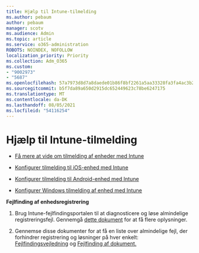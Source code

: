 ```yaml
---
title: Hjælp til Intune-tilmelding
ms.author: pebaum
author: pebaum
manager: scotv
ms.audience: Admin
ms.topic: article
ms.service: o365-administration
ROBOTS: NOINDEX, NOFOLLOW
localization_priority: Priority
ms.collection: Adm_O365
ms.custom:
- "9002973"
- "5687"
ms.openlocfilehash: 57a7973d8d7a8daede01b86f8bf2261a5aa33328fa3fa4ac3b2e0a8967ee964b
ms.sourcegitcommit: b5f7da89a650d2915dc652449623c78be6247175
ms.translationtype: MT
ms.contentlocale: da-DK
ms.lasthandoff: 08/05/2021
ms.locfileid: "54116254"
---
```

# <a name="help-with-intune-enrollment"></a>Hjælp til Intune-tilmelding


- [Få mere at vide om tilmelding af enheder med Intune](https://docs.microsoft.com/intune/device-enrollment)

- [Konfigurer tilmelding til iOS-enhed med Intune](https://docs.microsoft.com/intune/ios-enroll)

- [Konfigurer tilmelding til Android-enhed med Intune](https://docs.microsoft.com/intune/android-enroll)

- [Konfigurer Windows tilmelding af enhed med Intune](https://docs.microsoft.com/intune/windows-enroll)

**Fejlfinding af enhedsregistrering**

1. Brug Intune-fejlfindingsportalen til at diagnosticere og løse almindelige registreringsfejl. Gennemgå [dette dokument](https://docs.microsoft.com/intune/help-desk-operators) for at få flere oplysninger.

2. Gennemse disse dokumenter for at få en liste over almindelige fejl, der forhindrer registrering og løsninger på hver enkelt: [Fejlfindingsvejledning](https://support.microsoft.com/help/4469913/troubleshooting-windows-device-enrollment-problems-in-microsoft-intune) og [Fejlfinding af dokument.](https://docs.microsoft.com/intune/troubleshoot-device-enrollment-in-intune)